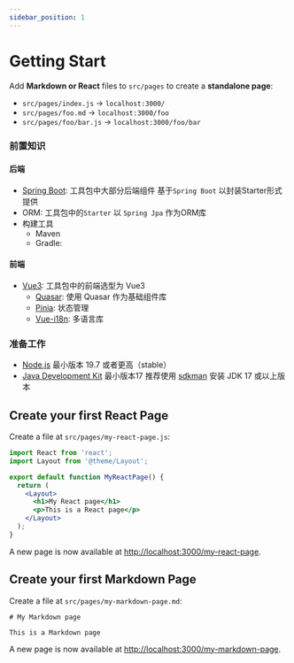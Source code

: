 ```yaml
---
sidebar_position: 1
---
```


# Getting Start

Add **Markdown or React** files to `src/pages` to create a **standalone page**:

- `src/pages/index.js` → `localhost:3000/`
- `src/pages/foo.md` → `localhost:3000/foo`
- `src/pages/foo/bar.js` → `localhost:3000/foo/bar`

### 前置知识

#### 后端

- [Spring Boot](https://spring.io/projects/spring-boot): 工具包中大部分后端组件 基于`Spring Boot` 以封装Starter形式提供
- ORM: 工具包中的`Starter` 以 `Spring Jpa` 作为ORM库
- 构建工具
  - Maven
  - Gradle:

#### 前端

- [Vue3](https://vuejs.org): 工具包中的前端选型为 Vue3
  - [Quasar](https://quasar.dev): 使用 Quasar 作为基础组件库
  - [Pinia](https://pinia.vuejs.org/): 状态管理
  - [Vue-i18n](https://vue-i18n.intlify.dev/): 多语言库

### 准备工作

- [Node.js](https://nodejs.org/en/download/) 最小版本 19.7 或者更高（stable）
- [Java Development Kit](https://openjdk.org/) 最小版本17 推荐使用 [sdkman](https://sdkman.io/) 安装 JDK 17 或以上版本

## Create your first React Page

Create a file at `src/pages/my-react-page.js`:

```jsx title="src/pages/my-react-page.js"
import React from 'react';
import Layout from '@theme/Layout';

export default function MyReactPage() {
  return (
    <Layout>
      <h1>My React page</h1>
      <p>This is a React page</p>
    </Layout>
  );
}
```

A new page is now available at [http://localhost:3000/my-react-page](http://localhost:3000/my-react-page).

## Create your first Markdown Page

Create a file at `src/pages/my-markdown-page.md`:

```mdx title="src/pages/my-markdown-page.md"
# My Markdown page

This is a Markdown page
```

A new page is now available at [http://localhost:3000/my-markdown-page](http://localhost:3000/my-markdown-page).

